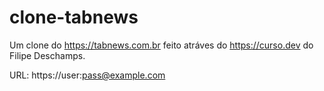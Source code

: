 # clone-tabnews

Um clone do https://tabnews.com.br feito atráves do https://curso.dev do Filipe Deschamps.

    
URL: https://user:pass@example.com



    
